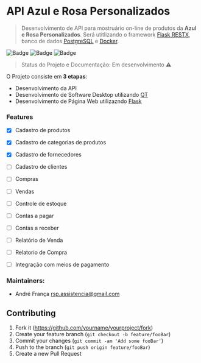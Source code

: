 # API Azul e Rosa Personalizados

> Desenvolvimento de API para mostruário on-line de produtos da **Azul e Rosa Personalizados**. 
Será utitlizando o framework [Flask RESTX](https://github.com/python-restx/flask-restx), banco de dados [PostgreSQL](https://www.postgresql.org/) e [Docker](https://www.docker.com/).

![Badge](https://img.shields.io/static/v1?label=Python&message=3.8&color=green&style=flat&logo=PYTHON) ![Badge](https://img.shields.io/static/v1?label=Flask&message=1.1.2&color=blue&style=flat&logo=Flask) ![Badge](https://img.shields.io/github/license/andrersp/azulerosa)

> Status do Projeto e Documentação: Em desenvolvimento :warning:

O Projeto consiste em **3 etapas**:
- Desenvolvimento da API
- Desenvolvimento de Software Desktop utilizando [QT](https://www.qt.io/)
- Desenvolvimento de Página Web utilizazndo [Flask](https://flask.palletsprojects.com/en/1.1.x/)

### Features
- [x] Cadastro de produtos
- [x] Cadastro de categorias de produtos
- [x] Cadastro de fornecedores
- [ ] Cadastro de clientes
- [ ] Compras
- [ ] Vendas
- [ ] Controle de estoque
- [ ] Contas a pagar
- [ ] Contas a receber
- [ ] Relatório de Venda
- [ ] Relatorio de Compra
- [ ] Integração com meios de pagamento


### Maintainers:
* André França                rsp.assistencia@gmail.com

## Contributing

1. Fork it (<https://github.com/yourname/yourproject/fork>)
2. Create your feature branch (`git checkout -b feature/fooBar`)
3. Commit your changes (`git commit -am 'Add some fooBar'`)
4. Push to the branch (`git push origin feature/fooBar`)
5. Create a new Pull Request



